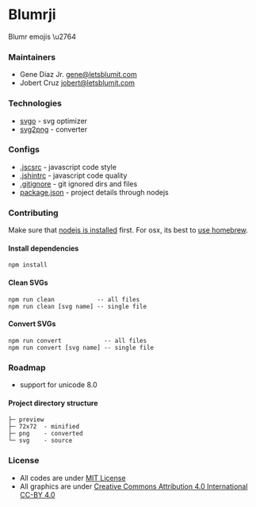# Blumrji
Blumr emojis \u2764

### Maintainers
* Gene Diaz Jr. <gene@letsblumit.com>
* Jobert Cruz <jobert@letsblumit.com>

### Technologies
* [svgo](https://github.com/svg/svgo/) - svg optimizer
* [svg2png](https://github.com/domenic/svg2png) - converter

### Configs
* [.jscsrc](http://jscs.info/rules.html) - javascript code style
* [.jshintrc](http://jshint.com/docs/options/) - javascript code quality
* [.gitignore](http://git-scm.com/docs/gitignore) - git ignored dirs and files
* [package.json](https://docs.npmjs.com/files/package.json) - project details through nodejs

### Contributing
Make sure that [nodejs is installed](http://nodejs.org/download/) first.
For osx, its best to [use homebrew](http://shapeshed.com/setting-up-nodejs-and-npm-on-mac-osx/).

#### Install dependencies
```
npm install
```

#### Clean SVGs
```
npm run clean            -- all files
npm run clean [svg name] -- single file
```

#### Convert SVGs
```
npm run convert            -- all files
npm run convert [svg name] -- single file
```

### Roadmap
* support for unicode 8.0

#### Project directory structure
```
├─ preview
├─ 72x72  - minified
├─ png    - converted
└─ svg    - source
```

### License
* All codes are under [MIT License](https://github.com/letsblumit/blumrji/blob/master/LICENSE-CODE)
* All graphics are under [Creative Commons Attribution 4.0 International CC-BY 4.0](https://github.com/letsblumit/blumrji/blob/master/LICENSE-GRAPHICS)

